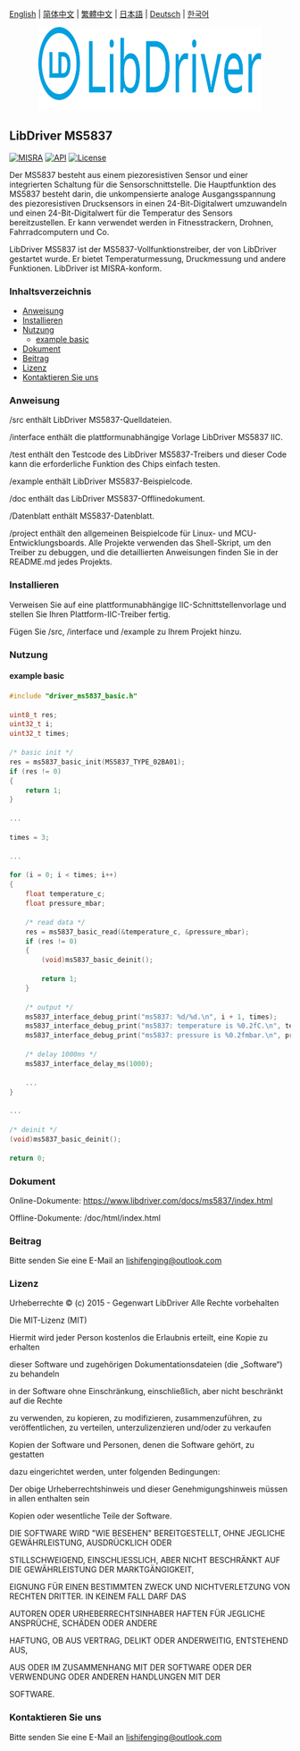 [English](/README.md) | [ 简体中文](/README_zh-Hans.md) | [繁體中文](/README_zh-Hant.md) | [日本語](/README_ja.md) | [Deutsch](/README_de.md) | [한국어](/README_ko.md)

<div align=center>
<img src="/doc/image/logo.svg" width="400" height="150"/>
</div>

## LibDriver MS5837

[![MISRA](https://img.shields.io/badge/misra-compliant-brightgreen.svg)](/misra/README.md) [![API](https://img.shields.io/badge/api-reference-blue.svg)](https://www.libdriver.com/docs/ms5837/index.html) [![License](https://img.shields.io/badge/license-MIT-brightgreen.svg)](/LICENSE) 

Der MS5837 besteht aus einem piezoresistiven Sensor und einer integrierten Schaltung für die Sensorschnittstelle. Die Hauptfunktion des MS5837 besteht darin, die unkompensierte analoge Ausgangsspannung des piezoresistiven Drucksensors in einen 24-Bit-Digitalwert umzuwandeln und einen 24-Bit-Digitalwert für die Temperatur des Sensors bereitzustellen. Er kann verwendet werden in Fitnesstrackern, Drohnen, Fahrradcomputern und Co.

LibDriver MS5837 ist der MS5837-Vollfunktionstreiber, der von LibDriver gestartet wurde. Er bietet Temperaturmessung, Druckmessung und andere Funktionen. LibDriver ist MISRA-konform.

### Inhaltsverzeichnis

  - [Anweisung](#Anweisung)
  - [Installieren](#Installieren)
  - [Nutzung](#Nutzung)
    - [example basic](#example-basic)
  - [Dokument](#Dokument)
  - [Beitrag](#Beitrag)
  - [Lizenz](#Lizenz)
  - [Kontaktieren Sie uns](#Kontaktieren-Sie-uns)

### Anweisung

/src enthält LibDriver MS5837-Quelldateien.

/interface enthält die plattformunabhängige Vorlage LibDriver MS5837 IIC.

/test enthält den Testcode des LibDriver MS5837-Treibers und dieser Code kann die erforderliche Funktion des Chips einfach testen.

/example enthält LibDriver MS5837-Beispielcode.

/doc enthält das LibDriver MS5837-Offlinedokument.

/Datenblatt enthält MS5837-Datenblatt.

/project enthält den allgemeinen Beispielcode für Linux- und MCU-Entwicklungsboards. Alle Projekte verwenden das Shell-Skript, um den Treiber zu debuggen, und die detaillierten Anweisungen finden Sie in der README.md jedes Projekts.

### Installieren

Verweisen Sie auf eine plattformunabhängige IIC-Schnittstellenvorlage und stellen Sie Ihren Plattform-IIC-Treiber fertig.

Fügen Sie /src, /interface und /example zu Ihrem Projekt hinzu.

### Nutzung

#### example basic

```C
#include "driver_ms5837_basic.h"

uint8_t res;
uint32_t i;
uint32_t times;

/* basic init */
res = ms5837_basic_init(MS5837_TYPE_02BA01);
if (res != 0)
{
    return 1;
}

...
    
times = 3;

...
    
for (i = 0; i < times; i++)
{
    float temperature_c;
    float pressure_mbar;

    /* read data */
    res = ms5837_basic_read(&temperature_c, &pressure_mbar);
    if (res != 0)
    {
        (void)ms5837_basic_deinit();

        return 1;
    }

    /* output */
    ms5837_interface_debug_print("ms5837: %d/%d.\n", i + 1, times);
    ms5837_interface_debug_print("ms5837: temperature is %0.2fC.\n", temperature_c);
    ms5837_interface_debug_print("ms5837: pressure is %0.2fmbar.\n", pressure_mbar);

    /* delay 1000ms */
    ms5837_interface_delay_ms(1000);
    
    ...
}

...
    
/* deinit */
(void)ms5837_basic_deinit();

return 0;
```

### Dokument

Online-Dokumente: https://www.libdriver.com/docs/ms5837/index.html

Offline-Dokumente: /doc/html/index.html

### Beitrag

Bitte senden Sie eine E-Mail an lishifenging@outlook.com

### Lizenz

Urheberrechte © (c) 2015 - Gegenwart LibDriver Alle Rechte vorbehalten



Die MIT-Lizenz (MIT)



Hiermit wird jeder Person kostenlos die Erlaubnis erteilt, eine Kopie zu erhalten

dieser Software und zugehörigen Dokumentationsdateien (die „Software“) zu behandeln

in der Software ohne Einschränkung, einschließlich, aber nicht beschränkt auf die Rechte

zu verwenden, zu kopieren, zu modifizieren, zusammenzuführen, zu veröffentlichen, zu verteilen, unterzulizenzieren und/oder zu verkaufen

Kopien der Software und Personen, denen die Software gehört, zu gestatten

dazu eingerichtet werden, unter folgenden Bedingungen:



Der obige Urheberrechtshinweis und dieser Genehmigungshinweis müssen in allen enthalten sein

Kopien oder wesentliche Teile der Software.



DIE SOFTWARE WIRD "WIE BESEHEN" BEREITGESTELLT, OHNE JEGLICHE GEWÄHRLEISTUNG, AUSDRÜCKLICH ODER

STILLSCHWEIGEND, EINSCHLIESSLICH, ABER NICHT BESCHRÄNKT AUF DIE GEWÄHRLEISTUNG DER MARKTGÄNGIGKEIT,

EIGNUNG FÜR EINEN BESTIMMTEN ZWECK UND NICHTVERLETZUNG VON RECHTEN DRITTER. IN KEINEM FALL DARF DAS

AUTOREN ODER URHEBERRECHTSINHABER HAFTEN FÜR JEGLICHE ANSPRÜCHE, SCHÄDEN ODER ANDERE

HAFTUNG, OB AUS VERTRAG, DELIKT ODER ANDERWEITIG, ENTSTEHEND AUS,

AUS ODER IM ZUSAMMENHANG MIT DER SOFTWARE ODER DER VERWENDUNG ODER ANDEREN HANDLUNGEN MIT DER

SOFTWARE.

### Kontaktieren Sie uns

Bitte senden Sie eine E-Mail an lishifenging@outlook.com